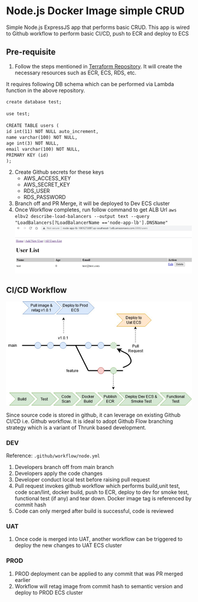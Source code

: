 Node.js Docker Image simple CRUD
========

Simple Node.js ExpressJS app that performs basic CRUD. This app is wired to Github workflow to perform basic CI/CD, push to ECR and deploy to ECS

## Pre-requisite
1. Follow the steps mentioned in [Terraform Repository](https://github.com/doom160/aws_2tier_tf). It will create the necessary resources such as ECR, ECS, RDS, etc.

It requires following DB schema which can be performed via Lambda function in the above repository.
```
create database test;

use test;

CREATE TABLE users (
id int(11) NOT NULL auto_increment,
name varchar(100) NOT NULL,
age int(3) NOT NULL,
email varchar(100) NOT NULL,
PRIMARY KEY (id)
);
```
2. Create Github secrets for these keys
   * AWS_ACCESS_KEY
   * AWS_SECRET_KEY
   * RDS_USER
   * RDS_PASSWORD
3. Branch off and PR Merge, it will be deployed to Dev ECS cluster
4. Once Workflow completes, run follow command to get ALB Url
`aws elbv2 describe-load-balancers --output text --query "LoadBalancers[?LoadBalancerName =='node-app-lb'].DNSName"`
![Sample App](screenshots/outcome.jpg?raw=true "Sample App")

## CI/CD Workflow
![CI/CD](screenshots/github-workflow.jpg?raw=true "CI/CD")

Since source code is stored in github, it can leverage on existing Github CI/CD i.e. Github workflow. It is ideal to adopt Github Flow branching strategy which is a variant of Thrunk based development.

### DEV
Reference: `.github/workflow/node.yml`
1. Developers branch off from main branch
2. Developers apply the code changes
3. Developer conduct local test before raising pull request
4. Pull request invokes github workflow which performs build,unit test, code scan/lint, docker build, push to ECR, deploy to dev for smoke test, functional test (if any) and tear down. Docker image tag is referenced by commit hash
5. Code can only merged after build is successful, code is reviewed

### UAT
1. Once code is merged into UAT, another workflow can be triggered to deploy the new changes to UAT ECS cluster

### PROD
1. PROD deployment can be applied to any commit that was PR merged earlier
2. Workflow will retag image from commit hash to semantic version and deploy to PROD ECS cluster